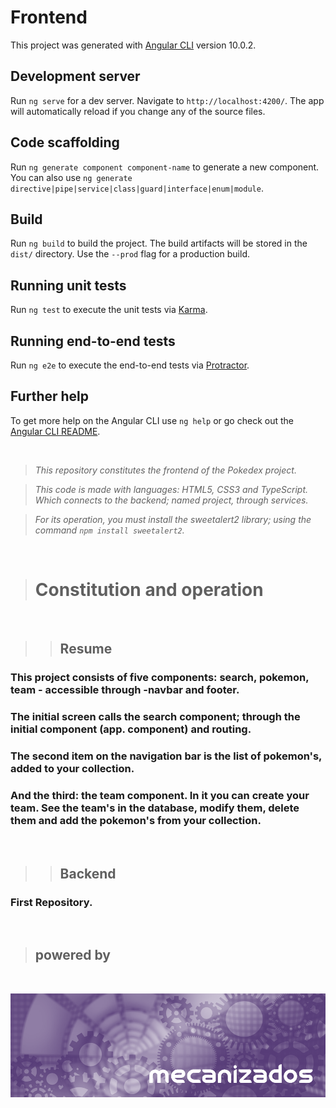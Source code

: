 # Frontend

This project was generated with [Angular CLI](https://github.com/angular/angular-cli) version 10.0.2.

## Development server

Run `ng serve` for a dev server. Navigate to `http://localhost:4200/`. The app will automatically reload if you change any of the source files.

## Code scaffolding

Run `ng generate component component-name` to generate a new component. You can also use `ng generate directive|pipe|service|class|guard|interface|enum|module`.

## Build

Run `ng build` to build the project. The build artifacts will be stored in the `dist/` directory. Use the `--prod` flag for a production build.

## Running unit tests

Run `ng test` to execute the unit tests via [Karma](https://karma-runner.github.io).

## Running end-to-end tests

Run `ng e2e` to execute the end-to-end tests via [Protractor](http://www.protractortest.org/).

## Further help

To get more help on the Angular CLI use `ng help` or go check out the [Angular CLI README](https://github.com/angular/angular-cli/blob/master/README.md).



&nbsp;

> _This repository constitutes the frontend of the Pokedex project._

> _This code is made with languages: HTML5, CSS3 and TypeScript. Which connects to the backend; named project, through services._

> _For its operation, you must install the sweetalert2 library; using the command `npm install sweetalert2`._



&nbsp;

> # Constitution and operation




&nbsp;
> > ## Resume
### This project consists of five components: search, pokemon, team - accessible through -navbar and footer.

### The initial screen calls the search component; through the initial component (app. component) and routing.

### The second item on the navigation bar is the list of pokemon's, added to your collection.

### And the third: the team component. In it you can create your team. See the team's in the database, modify them, delete them and add the pokemon's from your collection.


&nbsp;

> > ## Backend
### First Repository.



&nbsp;


> ## **powered by**



&nbsp;

[![mecanizados|aac](src/assets/aldo_castillo_mecanizados.jpg)](github.com/mecanizados-aac/)
